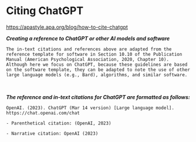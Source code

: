 

# Citing ChatGPT
https://apastyle.apa.org/blog/how-to-cite-chatgpt

***Creating a reference to ChatGPT or other AI models and software***

    The in-text citations and references above are adapted from the reference template for software in Section 10.10 of the Publication Manual (American Psychological Association, 2020, Chapter 10). Although here we focus on ChatGPT, because these guidelines are based on the software template, they can be adapted to note the use of other large language models (e.g., Bard), algorithms, and similar software.

<br>

***The reference and in-text citations for ChatGPT are formatted as follows:***

    OpenAI. (2023). ChatGPT (Mar 14 version) [Large language model]. https://chat.openai.com/chat

    - Parenthetical citation: (OpenAI, 2023)

    - Narrative citation: OpenAI (2023)